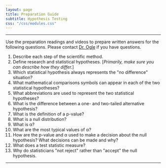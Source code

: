 ```yaml
---
layout: page
title: Preparation Guide
subtitle: Hypothesis Testing
css: "/css/modules.css"
---
```


----

<div class="alert alert-warning">
Use the preparation readings and videos to prepare written answers for the following questions. Please contact <a href="mailto:dogle@northland.edu">Dr. Ogle</a> if you have questions.
</div>

1. Describe each step of the scientific method.
1. Define research and statistical hypotheses. [*Primarily, make sure you can describe how they differ.*]
1. Which statistical hypothesis always represents the "no difference" situation?
1. What mathematical comparisons symbols can appear in each of the two statistical hypotheses?
1. What abbreviations are used to represent the two statistical hypotheses?
1. What is the difference between a one- and two-tailed alternative hypothesis?
1. What is the definition of a p-value?
1. What is a null distribution?
1. What is &alpha;?
1. What are the most typical values of &alpha;?
1. How are the p-value and &alpha; used to make a decision about the null hypothesis? What decisions can be made and why?
1. What does a test statistic measure?
1. Why do statisticians "not reject" rather than "accept" the null hypothesis.

----
